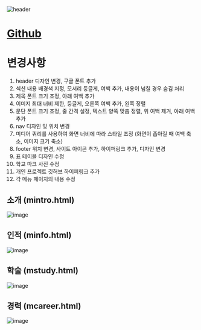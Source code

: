 ![header](https://capsule-render.vercel.app/api?type=wave&color=auto&height=150&section=header&text=HTML5%20개인%20포트폴리오%20홈페이지&fontSize=40)

# <a href="https://baesub.github.io/Tue_Report/0926/ch04_mportpolio/mintro.html"> Github </a>

# 변경사항
1. header 디자인 변경, 구글 폰트 추가
2. 섹션 내용 배경색 지정, 모서리 둥글게, 여백 추가, 내용이 넘칠 경우 숨김 처리
3. 제목 폰트 크기 조정, 아래 여백 추가
4. 이미지 최대 너비 제한, 둥글게, 오른쪽 여백 추가, 왼쪽 정렬
5. 문단 폰트 크기 조정, 줄 간격 설정, 텍스트 양쪽 맞춤 정렬, 위 여백 제거, 아래 여백 추가
6. nav 디자인 및 위치 변경
7. 미디어 쿼리를 사용하여 화면 너비에 따라 스타일 조정 (화면이 좁아질 때 여백 축소, 이미지 크기 축소)
8. footer 위치 변경, 사이트 아이콘 추가, 하이퍼링크 추가, 디자인 변경
9. 표 테이블 디자인 수정
10. 학교 마크 사진 수정
11. 개인 프로젝트 깃허브 하이퍼링크 추가
12. 각 메뉴 페이지의 내용 수정
    

## 소개 (mintro.html)
![image](https://github.com/baesub/Tue_Report/assets/113866062/f34b2012-1d50-4a53-a5e4-9e46ce290f2e)

## 인적 (minfo.html)
![image](https://github.com/baesub/Tue_Report/assets/113866062/1cb51299-cd22-4d91-b98b-f5977e30cf13)

## 학술 (mstudy.html)
![image](https://github.com/baesub/Tue_Report/assets/113866062/a800f323-a5ca-4335-a119-eb4db45d701d)

## 경력 (mcareer.html)
![image](https://github.com/baesub/Tue_Report/assets/113866062/95f42acd-112c-4a16-9120-51c0e6a53d2e)
